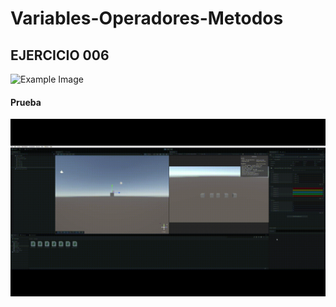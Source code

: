 # Variables-Operadores-Metodos

## EJERCICIO 006


![Example Image](Image\Carrusel_Colores_.gif)

#### Prueba



![alt text](Image\CarruselColores.gif)